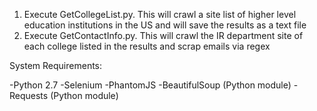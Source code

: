 1) Execute GetCollegeList.py. This will crawl a site list of higher level education institutions in the US and will save the results as a text file
2) Execute GetContactInfo.py. This will crawl the IR department site of each college listed in the results and scrap emails via regex

System Requirements:

-Python 2.7
-Selenium
-PhantomJS
-BeautifulSoup (Python module)
-Requests (Python module)